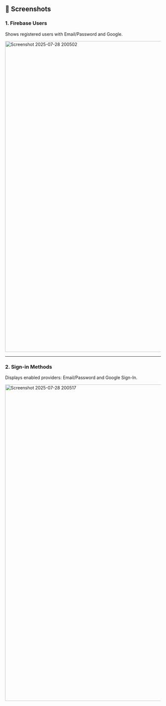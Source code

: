 ## 📸 Screenshots

### 1. Firebase Users

Shows registered users with Email/Password and Google.

<img width="1916" height="1004" alt="Screenshot 2025-07-28 200502" src="https://github.com/user-attachments/assets/3022c47c-02ac-4492-ae3d-463ba681545e" />

---

### 2. Sign-in Methods

Displays enabled providers: Email/Password and Google Sign-In.

<img width="1919" height="1022" alt="Screenshot 2025-07-28 200517" src="https://github.com/user-attachments/assets/487bcea6-a109-4ce9-9c05-b6cba803dfc0" />










